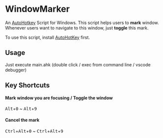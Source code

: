 # WindowMarker

An [AutoHotkey](https://github.com/Lexikos/AutoHotkey_L) Script for Windows. This script helps users to **mark** window. Whenever users want to navigate to this window, just **toggle** this mark.

To use this script, install [AutoHotKey](https://github.com/Lexikos/AutoHotkey_L) first.

## Usage
Just execute main.ahk (double click / exec from command line / vscode debugger)


## Key Shortcuts

#### Mark window you are focusing / Toggle the window
<kbd>Alt</kbd>+<kbd>0</kbd> ~ <kbd>Alt</kbd>+<kbd>9</kbd> 

#### Cancel the mark
<kbd>Ctrl</kbd>+<kbd>Alt</kbd>+<kbd>0</kbd> ~ <kbd>Ctrl</kbd>+<kbd>Alt</kbd>+<kbd>9</kbd> 

